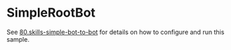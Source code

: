 # SimpleRootBot

See [80.skills-simple-bot-to-bot](../README.md) for details on how to configure and run this sample.
